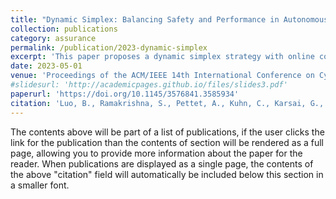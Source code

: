 ```yaml
---
title: "Dynamic Simplex: Balancing Safety and Performance in Autonomous Cyber Physical Systems"
collection: publications
category: assurance
permalink: /publication/2023-dynamic-simplex
excerpt: 'This paper proposes a dynamic simplex strategy with online controller switching logic for balancing safety and performance in autonomous cyber-physical systems.'
date: 2023-05-01
venue: 'Proceedings of the ACM/IEEE 14th International Conference on Cyber-Physical Systems (with CPS-IoT Week 2023)'
#slidesurl: 'http://academicpages.github.io/files/slides3.pdf'
paperurl: 'https://doi.org/10.1145/3576841.3585934'
citation: 'Luo, B., Ramakrishna, S., Pettet, A., Kuhn, C., Karsai, G., & Mukhopadhyay, A. (2023). &quot;Dynamic Simplex: Balancing Safety and Performance in Autonomous Cyber Physical Systems.&quot; <i>Proceedings of the ACM/IEEE 14th International Conference on Cyber-Physical Systems (with CPS-IoT Week 2023)</i>. 177-186.'
---
```


The contents above will be part of a list of publications, if the user clicks the link for the publication than the contents of section will be rendered as a full page, allowing you to provide more information about the paper for the reader. When publications are displayed as a single page, the contents of the above "citation" field will automatically be included below this section in a smaller font.